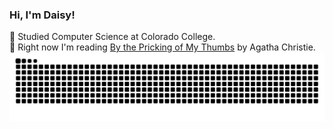 <!-- Adding a little github readme -->
### Hi, I'm Daisy!

🏫 Studied Computer Science at Colorado College.<br/>
📖 Right now I'm reading [By the Pricking of My Thumbs](https://www.goodreads.com/book/show/594134.By_the_Pricking_of_My_Thumbs) by Agatha Christie.<br/>
<picture>
  <source media="(prefers-color-scheme: dark)" srcset="https://raw.githubusercontent.com/DaisyMusser/DaisyMusser/output/github-contribution-grid-snake-dark.svg">
  <source media="(prefers-color-scheme: light)" srcset="https://raw.githubusercontent.com/DaisyMusser/DaisyMusser/output/github-contribution-grid-snake.svg">
  <img alt="github contribution grid snake animation" src="https://raw.githubusercontent.com/DaisyMusser/DaisyMusser/output/github-contribution-grid-snake.svg">
</picture>    
